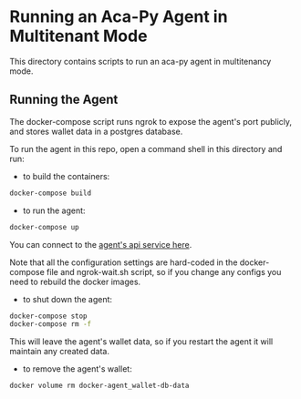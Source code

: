 # Running an Aca-Py Agent in Multitenant Mode

This directory contains scripts to run an aca-py agent in multitenancy mode.

## Running the Agent

The docker-compose script runs ngrok to expose the agent's port publicly, and stores wallet data in a postgres database.

To run the agent in this repo, open a command shell in this directory and run:

- to build the containers:

```bash
docker-compose build
```

- to run the agent:

```bash
docker-compose up
```

You can connect to the [agent's api service here](http://localhost:8010).

Note that all the configuration settings are hard-coded in the docker-compose file and ngrok-wait.sh script, so if you change any configs you need to rebuild the docker images.

- to shut down the agent:

```bash
docker-compose stop
docker-compose rm -f
```

This will leave the agent's wallet data, so if you restart the agent it will maintain any created data.

- to remove the agent's wallet:

```bash
docker volume rm docker-agent_wallet-db-data
```
